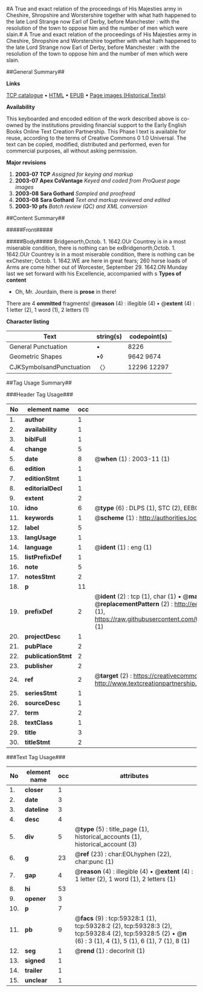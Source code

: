 #A True and exact relation of the proceedings of His Majesties army in Cheshire, Shropshire and Worstershire together with what hath happened to the late Lord Strange now Earl of Derby, before Manchester : with the resolution of the town to oppose him and the number of men which were slain.#
A True and exact relation of the proceedings of His Majesties army in Cheshire, Shropshire and Worstershire together with what hath happened to the late Lord Strange now Earl of Derby, before Manchester : with the resolution of the town to oppose him and the number of men which were slain.

##General Summary##

**Links**

[TCP catalogue](http://www.ota.ox.ac.uk/tcp/)  • 
[HTML](http://tei.it.ox.ac.uk/tcp/Texts-HTML/free/A31/A31312.html)  • 
[EPUB](http://tei.it.ox.ac.uk/tcp/Texts-EPUB/free/A31/A31312.epub) • 
[Page images (Historical Texts)](https://data.historicaltexts.jisc.ac.uk/view?pubId=eebo-12308767e&pageId=eebo-12308767e-59328-1)

**Availability**

This keyboarded and encoded edition of the
	       work described above is co-owned by the institutions
	       providing financial support to the Early English Books
	       Online Text Creation Partnership. This Phase I text is
	       available for reuse, according to the terms of Creative
	       Commons 0 1.0 Universal. The text can be copied,
	       modified, distributed and performed, even for
	       commercial purposes, all without asking permission.

**Major revisions**

1. __2003-07__ __TCP__ *Assigned for keying and markup*
1. __2003-07__ __Apex CoVantage__ *Keyed and coded from ProQuest page images*
1. __2003-08__ __Sara Gothard__ *Sampled and proofread*
1. __2003-08__ __Sara Gothard__ *Text and markup reviewed and edited*
1. __2003-10__ __pfs__ *Batch review (QC) and XML conversion*

##Content Summary##

#####Front#####

#####Body#####
Bridgenorth,Octob. 1. 1642.OUr Countrey is in a most miserable condition, there is nothing can be exBridgenorth,Octob. 1. 1642.OUr Countrey is in a most miserable condition, there is nothing can be exChester;  Octob. 1. 1642.WE are here in great fears; 260 horse loads of Arms are come hither out of Worcester, September 29. 1642.ON Munday last we set forward with his Excellencie, accompanied with s
**Types of content**

  * Oh, Mr. Jourdain, there is **prose** in there!

There are 4 **ommitted** fragments! 
 @__reason__ (4) : illegible (4)  •  @__extent__ (4) : 1 letter (2), 1 word (1), 2 letters (1)

**Character listing**


|Text|string(s)|codepoint(s)|
|---|---|---|
|General Punctuation|•|8226|
|Geometric Shapes|▪◊|9642 9674|
|CJKSymbolsandPunctuation|〈〉|12296 12297|

##Tag Usage Summary##

###Header Tag Usage###

|No|element name|occ|attributes|
|---|---|---|---|
|1.|__author__|1||
|2.|__availability__|1||
|3.|__biblFull__|1||
|4.|__change__|5||
|5.|__date__|8| @__when__ (1) : 2003-11 (1)|
|6.|__edition__|1||
|7.|__editionStmt__|1||
|8.|__editorialDecl__|1||
|9.|__extent__|2||
|10.|__idno__|6| @__type__ (6) : DLPS (1), STC (2), EEBO-CITATION (1), OCLC (1), VID (1)|
|11.|__keywords__|1| @__scheme__ (1) : http://authorities.loc.gov/ (1)|
|12.|__label__|5||
|13.|__langUsage__|1||
|14.|__language__|1| @__ident__ (1) : eng (1)|
|15.|__listPrefixDef__|1||
|16.|__note__|5||
|17.|__notesStmt__|2||
|18.|__p__|11||
|19.|__prefixDef__|2| @__ident__ (2) : tcp (1), char (1)  •  @__matchPattern__ (2) : ([0-9\-]+):([0-9IVX]+) (1), (.+) (1)  •  @__replacementPattern__ (2) : http://eebo.chadwyck.com/downloadtiff?vid=$1&page=$2 (1), https://raw.githubusercontent.com/textcreationpartnership/Texts/master/tcpchars.xml#$1 (1)|
|20.|__projectDesc__|1||
|21.|__pubPlace__|2||
|22.|__publicationStmt__|2||
|23.|__publisher__|2||
|24.|__ref__|2| @__target__ (2) : https://creativecommons.org/publicdomain/zero/1.0/ (1), http://www.textcreationpartnership.org/docs/. (1)|
|25.|__seriesStmt__|1||
|26.|__sourceDesc__|1||
|27.|__term__|2||
|28.|__textClass__|1||
|29.|__title__|3||
|30.|__titleStmt__|2||


###Text Tag Usage###

|No|element name|occ|attributes|
|---|---|---|---|
|1.|__closer__|1||
|2.|__date__|3||
|3.|__dateline__|3||
|4.|__desc__|4||
|5.|__div__|5| @__type__ (5) : title_page (1), historical_accounts (1), historical_account (3)|
|6.|__g__|23| @__ref__ (23) : char:EOLhyphen (22), char:punc (1)|
|7.|__gap__|4| @__reason__ (4) : illegible (4)  •  @__extent__ (4) : 1 letter (2), 1 word (1), 2 letters (1)|
|8.|__hi__|53||
|9.|__opener__|3||
|10.|__p__|7||
|11.|__pb__|9| @__facs__ (9) : tcp:59328:1 (1), tcp:59328:2 (2), tcp:59328:3 (2), tcp:59328:4 (2), tcp:59328:5 (2)  •  @__n__ (6) : 3 (1), 4 (1), 5 (1), 6 (1), 7 (1), 8 (1)|
|12.|__seg__|1| @__rend__ (1) : decorInit (1)|
|13.|__signed__|1||
|14.|__trailer__|1||
|15.|__unclear__|1||
